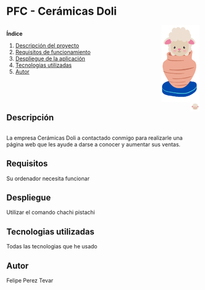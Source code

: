 # PFC - Cerámicas Doli

<div style="overflow:auto;">
  <img src="./src/assets/imagenes/doli-logo.png" alt="Doli logo" style="width: 100px; height: 200px; float: right; margin-left: 20px;">

**Índice**
1. [Descripción del proyecto](#descripción)
2. [Requisitos de funcionamiento](#requisitos)
3. [Despliegue de la aplicación](#despliegue)
4. [Tecnologias utilizadas](#tecnologias-utilizadas)
5. [Autor](#autor)
</div>

<div style="overflow:auto">

<img src="./src/assets/imagenes/doli-icon.png" alt="Doli Icono" style="width: 25px; height: 25px; float: right; margin-left: 20px;">


## Descripción

</div>



La empresa Cerámicas Doli a contactado conmigo para realizarle 
una página web que les ayude a darse a conocer y aumentar sus ventas.


## Requisitos

Su ordenador necesita funcionar

## Despliegue 

Utilizar el comando chachi pistachi

## Tecnologias utilizadas 

Todas las tecnologias que he usado

## Autor 

Felipe Perez Tevar

